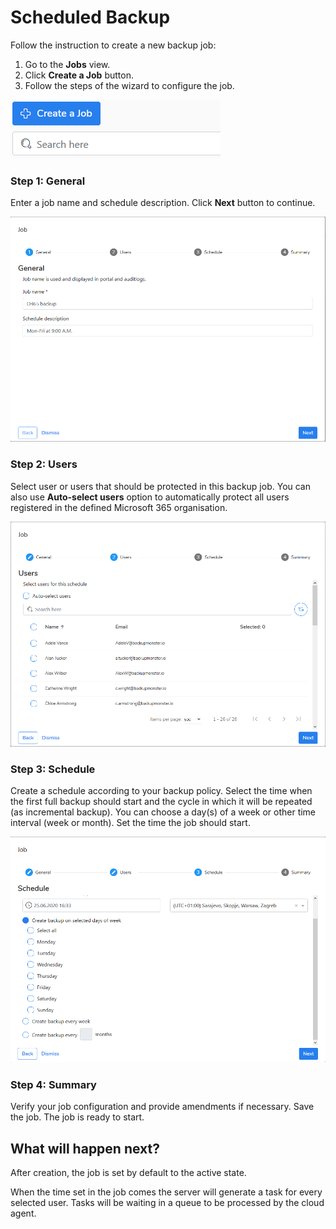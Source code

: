 # Scheduled Backup

Follow the instruction to create a new backup job:

1. Go to the **Jobs** view. 
2. Click **Create a Job** button.
3. Follow the steps of the wizard to configure the job.

![](../../.gitbook/assets/kodo-cloud-administration-backup05.png)

### Step 1: General

Enter a job name and schedule description. Click **Next** button to continue.

![](../../.gitbook/assets/kodo-cloud-administration-backup06.png)

### Step 2: Users

Select user or users that should be protected in this backup job. You can also use **Auto-select users** option to automatically protect all users registered in the defined Microsoft 365 organisation.

![](../../.gitbook/assets/kodo-cloud-administration-backup07.png)

### Step 3: Schedule

Create a schedule according to your backup policy. Select the time when the first full backup should start and the cycle in which it will be repeated \(as incremental backup\). You can choose a day\(s\) of a week or other time interval \(week or month\). Set the time the job should start.

![](../../.gitbook/assets/kodo-cloud-administration-backup08.png)

### Step 4: Summary

Verify your job configuration and provide amendments if necessary. Save the job. The job is ready to start.

## What will happen next?

After creation, the job is set by default to the active state.  

When the time set in the job comes the server will generate a task for every selected user. Tasks will be waiting in a queue to be processed by the cloud agent.


